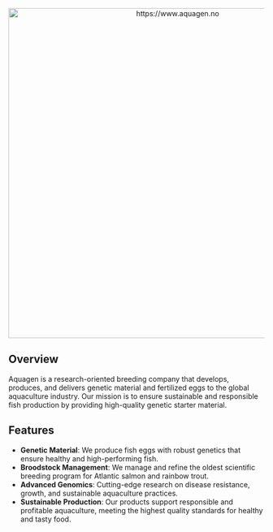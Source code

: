 <!--

**Here are some ideas to get you started:**

🙋‍♀️ A short introduction - what is your organization all about?
👀 Contribution guidelines - how do team members dive in?
👩‍💻 Useful resources - where do you keep your docs? Is there anything else the team should know?
🍪 Fun facts - what is your team's favorite snack?
🧙 Remember, you can do mighty things with the power of [Markdown](https://docs.github.com/github/writing-on-github/getting-started-with-writing-and-formatting-on-github/basic-writing-and-formatting-syntax)
-->

<p align="center">
  <img src="https://aquagen.no/wp-content/uploads/2023/04/ag-logo-portrait_orange.svg" width="650" title="https://www.aquagen.no">
</p>

## Overview

Aquagen is a research-oriented breeding company that develops, produces, and delivers genetic material and fertilized eggs to the global aquaculture industry. Our mission is to ensure sustainable and responsible fish production by providing high-quality genetic starter material.

## Features

- **Genetic Material**: We produce fish eggs with robust genetics that ensure healthy and high-performing fish.
- **Broodstock Management**: We manage and refine the oldest scientific breeding program for Atlantic salmon and rainbow trout.
- **Advanced Genomics**: Cutting-edge research on disease resistance, growth, and sustainable aquaculture practices.
- **Sustainable Production**: Our products support responsible and profitable aquaculture, meeting the highest quality standards for healthy and tasty food.
